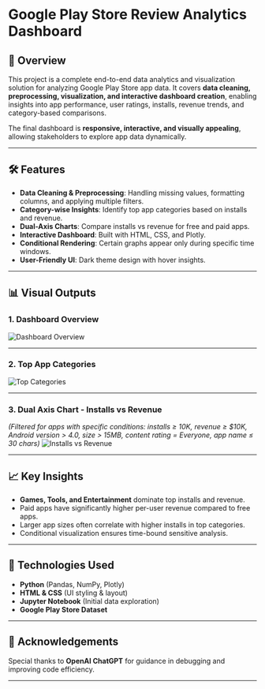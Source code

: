 ﻿# **Google Play Store Review Analytics Dashboard**

## 📌 **Overview**

This project is a complete end-to-end data analytics and visualization solution for analyzing Google Play Store app data.
It covers **data cleaning, preprocessing, visualization, and interactive dashboard creation**, enabling insights into app performance, user ratings, installs, revenue trends, and category-based comparisons.

The final dashboard is **responsive, interactive, and visually appealing**, allowing stakeholders to explore app data dynamically.

---

## 🛠 **Features**

* **Data Cleaning & Preprocessing**: Handling missing values, formatting columns, and applying multiple filters.
* **Category-wise Insights**: Identify top app categories based on installs and revenue.
* **Dual-Axis Charts**: Compare installs vs revenue for free and paid apps.
* **Interactive Dashboard**: Built with HTML, CSS, and Plotly.
* **Conditional Rendering**: Certain graphs appear only during specific time windows.
* **User-Friendly UI**: Dark theme design with hover insights.

---

## 📊 **Visual Outputs**

### **1. Dashboard Overview**

![Dashboard Overview]([images/dashboard_overview.png](https://github.com/Bkp108/Google_Play_Store_Data_Analysis/blob/main/FINAL_OUTPUT_PAGE.pdf))

---

### **2. Top App Categories**

![Top Categories](images/top_categories.png)

---

### **3. Dual Axis Chart - Installs vs Revenue**

*(Filtered for apps with specific conditions: installs ≥ 10K, revenue ≥ \$10K, Android version > 4.0, size > 15MB, content rating = Everyone, app name ≤ 30 chars)*
![Installs vs Revenue](images/installs_vs_revenue.png)

---

## 📈 **Key Insights**

* **Games, Tools, and Entertainment** dominate top installs and revenue.
* Paid apps have significantly higher per-user revenue compared to free apps.
* Larger app sizes often correlate with higher installs in top categories.
* Conditional visualization ensures time-bound sensitive analysis.

---

## 📌 **Technologies Used**

* **Python** (Pandas, NumPy, Plotly)
* **HTML & CSS** (UI styling & layout)
* **Jupyter Notebook** (Initial data exploration)
* **Google Play Store Dataset**

---

## 🤝 **Acknowledgements**

Special thanks to **OpenAI ChatGPT** for guidance in debugging and improving code efficiency.

---

